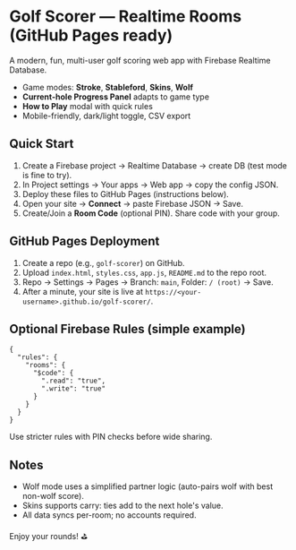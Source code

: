 # Golf Scorer — Realtime Rooms (GitHub Pages ready)

A modern, fun, multi-user golf scoring web app with Firebase Realtime Database.
- Game modes: **Stroke**, **Stableford**, **Skins**, **Wolf**
- **Current-hole Progress Panel** adapts to game type
- **How to Play** modal with quick rules
- Mobile-friendly, dark/light toggle, CSV export

## Quick Start
1. Create a Firebase project → Realtime Database → create DB (test mode is fine to try).
2. In Project settings → Your apps → Web app → copy the config JSON.
3. Deploy these files to GitHub Pages (instructions below).
4. Open your site → **Connect** → paste Firebase JSON → Save.
5. Create/Join a **Room Code** (optional PIN). Share code with your group.

## GitHub Pages Deployment
1. Create a repo (e.g., `golf-scorer`) on GitHub.
2. Upload `index.html`, `styles.css`, `app.js`, `README.md` to the repo root.
3. Repo → Settings → Pages → Branch: `main`, Folder: `/ (root)` → Save.
4. After a minute, your site is live at `https://<your-username>.github.io/golf-scorer/`.

## Optional Firebase Rules (simple example)
```
{
  "rules": {
    "rooms": {
      "$code": {
        ".read": "true",
        ".write": "true"
      }
    }
  }
}
```
Use stricter rules with PIN checks before wide sharing.

## Notes
- Wolf mode uses a simplified partner logic (auto-pairs wolf with best non-wolf score).
- Skins supports carry: ties add to the next hole's value.
- All data syncs per-room; no accounts required.

Enjoy your rounds! ⛳
